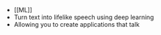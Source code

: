 - [[ML]]
- Turn text into lifelike speech using deep learning
- Allowing you to create applications that talk